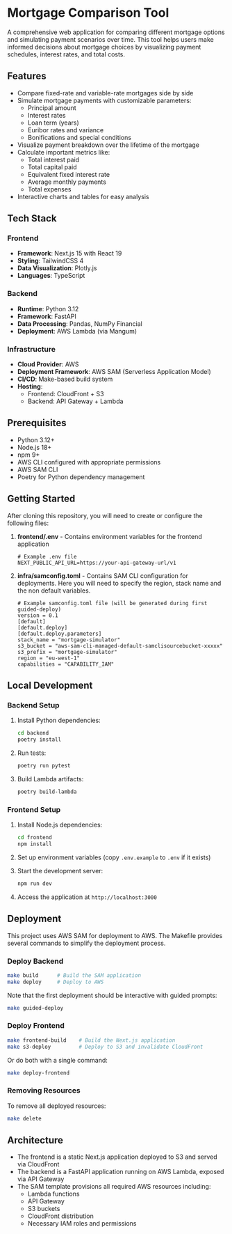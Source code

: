 # Mortgage Comparison Tool

A comprehensive web application for comparing different mortgage options and simulating payment scenarios over time. This tool helps users make informed decisions about mortgage choices by visualizing payment schedules, interest rates, and total costs.

## Features

- Compare fixed-rate and variable-rate mortgages side by side
- Simulate mortgage payments with customizable parameters:
  - Principal amount
  - Interest rates
  - Loan term (years)
  - Euribor rates and variance
  - Bonifications and special conditions
- Visualize payment breakdown over the lifetime of the mortgage
- Calculate important metrics like:
  - Total interest paid
  - Total capital paid
  - Equivalent fixed interest rate
  - Average monthly payments
  - Total expenses
- Interactive charts and tables for easy analysis

## Tech Stack

### Frontend
- **Framework**: Next.js 15 with React 19
- **Styling**: TailwindCSS 4
- **Data Visualization**: Plotly.js
- **Languages**: TypeScript

### Backend
- **Runtime**: Python 3.12
- **Framework**: FastAPI
- **Data Processing**: Pandas, NumPy Financial
- **Deployment**: AWS Lambda (via Mangum)

### Infrastructure
- **Cloud Provider**: AWS
- **Deployment Framework**: AWS SAM (Serverless Application Model)
- **CI/CD**: Make-based build system
- **Hosting**: 
  - Frontend: CloudFront + S3
  - Backend: API Gateway + Lambda

## Prerequisites

- Python 3.12+
- Node.js 18+
- npm 9+
- AWS CLI configured with appropriate permissions
- AWS SAM CLI
- Poetry for Python dependency management

## Getting Started

After cloning this repository, you will need to create or configure the following files:

1. **frontend/.env** - Contains environment variables for the frontend application
   ```
   # Example .env file
   NEXT_PUBLIC_API_URL=https://your-api-gateway-url/v1
   ```

2. **infra/samconfig.toml** - Contains SAM CLI configuration for deployments. Here you will need to specify the region, stack name and the non default variables.
   ```
   # Example samconfig.toml file (will be generated during first guided-deploy)
   version = 0.1
   [default]
   [default.deploy]
   [default.deploy.parameters]
   stack_name = "mortgage-simulator"
   s3_bucket = "aws-sam-cli-managed-default-samclisourcebucket-xxxxx"
   s3_prefix = "mortgage-simulator"
   region = "eu-west-1"
   capabilities = "CAPABILITY_IAM"
   ```

## Local Development

### Backend Setup

1. Install Python dependencies:
   ```bash
   cd backend
   poetry install
   ```

2. Run tests:
   ```bash
   poetry run pytest
   ```

3. Build Lambda artifacts:
   ```bash
   poetry build-lambda
   ```

### Frontend Setup

1. Install Node.js dependencies:
   ```bash
   cd frontend
   npm install
   ```

2. Set up environment variables (copy `.env.example` to `.env` if it exists)

3. Start the development server:
   ```bash
   npm run dev
   ```

4. Access the application at `http://localhost:3000`

## Deployment

This project uses AWS SAM for deployment to AWS. The Makefile provides several commands to simplify the deployment process.

### Deploy Backend

```bash
make build      # Build the SAM application
make deploy     # Deploy to AWS
```

Note that the first deployment should be interactive with guided prompts:
```bash
make guided-deploy
```

### Deploy Frontend

```bash
make frontend-build    # Build the Next.js application
make s3-deploy         # Deploy to S3 and invalidate CloudFront
```

Or do both with a single command:
```bash
make deploy-frontend
```

### Removing Resources

To remove all deployed resources:
```bash
make delete
```

## Architecture

- The frontend is a static Next.js application deployed to S3 and served via CloudFront
- The backend is a FastAPI application running on AWS Lambda, exposed via API Gateway
- The SAM template provisions all required AWS resources including:
  - Lambda functions
  - API Gateway
  - S3 buckets
  - CloudFront distribution
  - Necessary IAM roles and permissions
